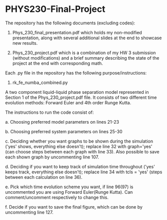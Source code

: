 # PHYS230-Final-Project
The repository has the following documents (excluding codes):

1. Phys_230_final_presentation.pdf which holds my non-modified presentation, along with several additional slides at the end to showcase new results.

2. Phys_230_project.pdf which is a combination of my HW 3 submission (without modifications) and a brief summary describing the state of the project at the end with corresponding math.

Each .py file in the repository has the following purpose/instructions:

1. rk_fe_numba_combined.py 

A two component liquid-liquid phase separation model represented in Section 1 of the Phys_230_project.pdf file. It consists of two different time evolution methods: Forward Euler and 4th order Runge Kutta.

The instructions to run the code consist of: 

a. Choosing preferred model parameters on lines 21-23 

b. Choosing preferred system parameters on lines 25-30

c. Deciding whether you want graphs to be shown during the simulation ('yes' shows, everything else doesn't); replace line 32 with graph='yes' (can choose steps between each graph with line 33). Also possible to save each shown graph by uncommenting line 107.

d. Deciding if you want to keep track of simulation time throughout ('yes' keeps track, everything else doesn't); replace line 34 with tcls = 'yes' (steps between each calculation on line 36).

e. Pick which time evolution scheme you want, if line 96(97) is uncommented you are using Forward Euler(Runge Kutta). Can comment/uncomment respectively to change this.

f. Decide if you want to save the final figure, which can be done by uncommenting line 127.


